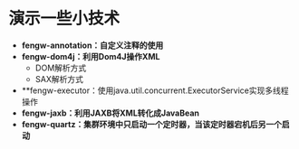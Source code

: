 # 演示一些小技术

* **fengw-annotation：自定义注释的使用**
* **fengw-dom4j：利用Dom4J操作XML**
    * DOM解析方式
	* SAX解析方式
* **fengw-executor：使用java.util.concurrent.ExecutorService实现多线程操作
* **fengw-jaxb：利用JAXB将XML转化成JavaBean**
* **fengw-quartz：集群环境中只启动一个定时器，当该定时器宕机后另一个启动**